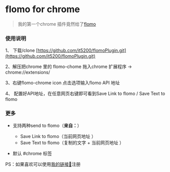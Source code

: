 # flomo for chrome
> 我的第一个chrome 插件竟然给了[flomo](http://flomoapp.com/)

### 使用说明

1、 下载/clone [https://github.com/it5200/flomoPlugin.git](https://github.com/it5200/flomoPlugin.git)

2、解压把chrome 里的 flomo-chome 拖入chrome 扩展程序 -> chrome://extensions/

3、右键flomo-chrome icon 点击选项输入flomo API 地址  

4、 配置好API地址，在任意网页右键即可看到Save Link to flomo / Save Text to flomo

### 更多
- 支持两种send to flomo（**来自：**）
    - Save Link to flomo（当前网页地址 ）
    - Save Text to flomo（复制的文字 + 当前网页地址 ）

- 默认 #chrome 标签



PS：如果喜欢可以使用[我的链接🔗](https://flomoapp.com/register2/?NjM0)注册

